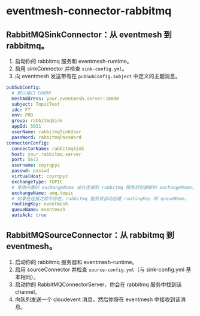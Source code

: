 # eventmesh-connector-rabbitmq

## RabbitMQSinkConnector：从 eventmesh 到 rabbitmq。

1. 启动你的 rabbitmq 服务和 eventmesh-runtime。
2. 启用 sinkConnector 并检查 `sink-config.yml`。
3. 向 eventmesh 发送带有在 `pubSubConfig.subject` 中定义的主题消息。
```yaml
pubSubConfig:
  # 默认端口 10000
  meshAddress: your.eventmesh.server:10000
  subject: TopicTest  
  idc: FT  
  env: PRD  
  group: rabbitmqSink  
  appId: 5031  
  userName: rabbitmqSinkUser  
  passWord: rabbitmqPassWord  
connectorConfig:  
  connectorName: rabbitmqSink  
  host: your.rabbitmq.server
  port: 5672  
  username: coyrqpyz  
  passwd: passwd 
  virtualHost: coyrqpyz  
  exchangeType: TOPIC  
  # 使用内置的 exchangeName 或在连接到 rabbitmq 服务后创建新的 exchangeName。
  exchangeName: amq.topic  
  # 如果在连接之前不存在，rabbitmq 服务将自动创建 routingKey 和 queueName。
  routingKey: eventmesh  
  queueName: eventmesh  
  autoAck: true
```

## RabbitMQSourceConnector：从 rabbitmq 到 eventmesh。

1. 启动你的 rabbitmq 服务器和 eventmesh-runtime。 
2. 启用 sourceConnector 并检查 `source-config.yml`（与 sink-config.yml 基本相同）。 
3. 启动你的 RabbitMQConnectorServer，你会在 rabbitmq 服务中找到该channel。 
4. 向队列发送一个 cloudevent 消息，然后你将在 eventmesh 中接收到该消息。